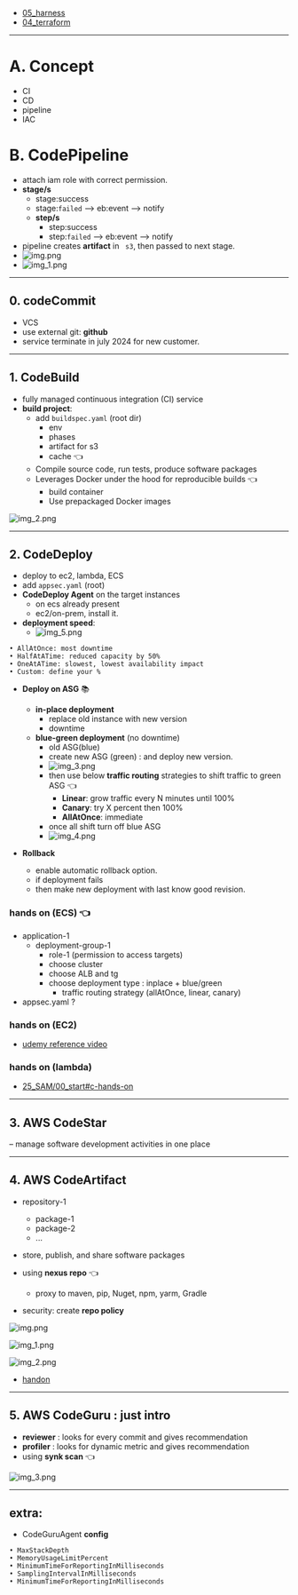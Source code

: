 - [05_harness](../../../05_harness)
- [04_terraform](../../../04_terraform)
---
# A. Concept
- CI
- CD
- pipeline
- IAC

# B. CodePipeline
- attach iam role with correct permission.
- **stage/s**
  - stage:success
  - stage:`failed` --> eb:event --> notify
  - **step/s**
    - step:success
    - step:`failed` --> eb:event --> notify
- pipeline creates **artifact** in ` s3`, then passed to next stage.
- ![img.png](../../99_img/dva/ci_cd/01/img.png)
- ![img_1.png](../../99_img/dva/ci_cd/01/img_1.png)

---
## 0. codeCommit
- VCS
- use external git: **github**
- service terminate in july 2024 for new customer.

---
## 1. CodeBuild
- fully managed continuous integration (CI) service
- **build project**:
  - add `buildspec.yaml` (root dir)
    - env
    - phases
    - artifact for s3
    - cache :point_left:
  - Compile source code, run tests, produce software packages
  - Leverages Docker under the hood for reproducible builds :point_left:
    - build container
    - Use prepackaged Docker images
    
![img_2.png](../../99_img/dva/ci_cd/01/img_2.png)

---    
## 2. CodeDeploy
- deploy to ec2, lambda, ECS
- add `appsec.yaml` (root)
- **CodeDeploy Agent** on the target instances
  - on ecs already present
  - ec2/on-prem, install it.
- **deployment speed**:
  - ![img_5.png](../../99_img/dva/ci_cd/01/img_5.png)
```
• AllAtOnce: most downtime
• HalfAtATime: reduced capacity by 50%
• OneAtATime: slowest, lowest availability impact
• Custom: define your %
```
- **Deploy on ASG** :books:
  - **in-place deployment**
    - replace old instance with new version
    - downtime
  - **blue-green deployment** (no downtime)
    - old ASG(blue)
    - create new ASG (green) : and deploy new version.
    - ![img_3.png](../../99_img/dva/ci_cd/01/img_3.png)
    - then use below **traffic routing**  strategies to shift traffic to green ASG :point_left:
      - **Linear**: grow traffic every N minutes until 100%
      - **Canary**: try X percent then 100%
      - **AllAtOnce**: immediate
    - once all shift turn off blue ASG
    - ![img_4.png](../../99_img/dva/ci_cd/01/img_4.png)

- **Rollback**
  - enable automatic rollback option.
  - if deployment fails
  - then make new deployment with last know good revision.
  
### hands on (ECS) :point_left:
- application-1
  - deployment-group-1
    - role-1 (permission to access targets)
    - choose cluster
    - choose ALB and tg
    - choose deployment type : inplace + blue/green
      - traffic routing strategy (allAtOnce, linear, canary)
- appsec.yaml ?
      
### hands on (EC2)
- [udemy reference video](https://www.udemy.com/course/aws-certified-developer-associate-dva-c01/learn/lecture/11851340#overview)

### hands on (lambda)
- [25_SAM/00_start#c-hands-on](./../25_SAM/00_start.md#3-deploy-lambda-function-v2-using-codedeploybluegreen)
---
## 3. AWS CodeStar 
– manage software development activities in one place

---
## 4. AWS CodeArtifact 
- repository-1
  - package-1
  - package-2
  - ...
- store, publish, and share software packages
- using **nexus repo** :point_left:
  - proxy to maven, pip, Nuget, npm, yarm, Gradle

- security: create **repo policy**

![img.png](../../99_img/dva/ci_cd/02/img.png)

![img_1.png](../../99_img/dva/ci_cd/02/img_1.png)

![img_2.png](../../99_img/dva/ci_cd/02/img_2.png)

- [handon](https://www.udemy.com/course/aws-certified-developer-associate-dva-c01/learn/lecture/36528108#overview)

---
## 5. AWS CodeGuru : just intro
- **reviewer** : looks for every commit and gives recommendation
- **profiler** : looks for dynamic metric and gives recommendation
- using **synk scan** :point_left:

![img_3.png](../../99_img/dva/ci_cd/02/img_3.png)

---
## extra: 
- CodeGuruAgent **config** 
```
• MaxStackDepth 
• MemoryUsageLimitPercent 
• MinimumTimeForReportingInMilliseconds 
• SamplingIntervalInMilliseconds 
• MinimumTimeForReportingInMilliseconds
```